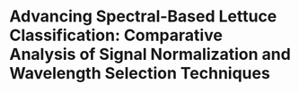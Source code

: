 # Advancing Spectral-Based Lettuce Classification: Comparative Analysis of Signal Normalization and Wavelength Selection Techniques
